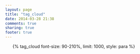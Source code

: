 ```yaml
---
layout: page
title: "tag_cloud"
date: 2014-03-28 21:38
comments: true
sharing: true
footer: true
---
```


<ul class="tag-cloud">{% tag_cloud font-size: 90-210%, limit: 1000, style: para %}</ul>
